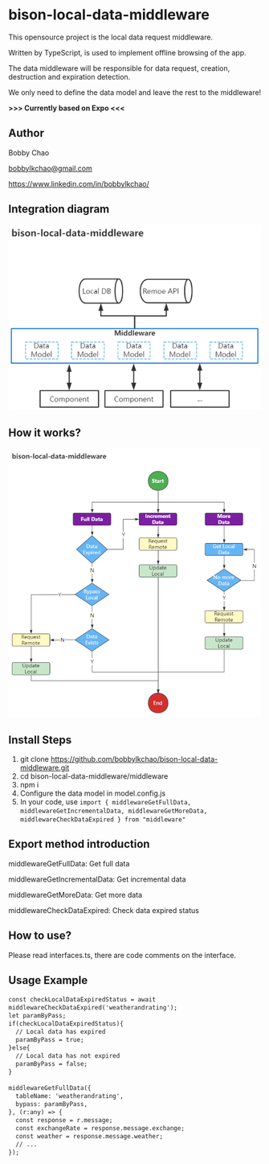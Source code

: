 # bison-local-data-middleware
This opensource project is the local data request middleware.

Written by TypeScript, is used to implement offline browsing of the app.

The data middleware will be responsible for data request, creation, destruction and expiration detection.

We only need to define the data model and leave the rest to the middleware!

**>>> Currently based on Expo <<<**

## Author

Bobby Chao

bobbylkchao@gmail.com

https://www.linkedin.com/in/bobbylkchao/

## Integration diagram

![ScreenShot](https://raw.githubusercontent.com/bobbylkchao/bison-local-data-middleware/main/README/1.png)

## How it works?

![ScreenShot](https://raw.githubusercontent.com/bobbylkchao/bison-local-data-middleware/main/README/2.png)

## Install Steps

1. git clone https://github.com/bobbylkchao/bison-local-data-middleware.git
2. cd bison-local-data-middleware/middleware
3. npm i
4. Configure the data model in model.config.js
5. In your code, use `import { middlewareGetFullData, middlewareGetIncrementalData, middlewareGetMoreData, middlewareCheckDataExpired } from "middleware"`

## Export method introduction

middlewareGetFullData: Get full data

middlewareGetIncrementalData: Get incremental data

middlewareGetMoreData: Get more data

middlewareCheckDataExpired: Check data expired status

## How to use?

Please read interfaces.ts, there are code comments on the interface.

## Usage Example

```
const checkLocalDataExpiredStatus = await middlewareCheckDataExpired('weatherandrating');
let paramByPass;
if(checkLocalDataExpiredStatus){
  // Local data has expired
  paramByPass = true;
}else{
  // Local data has not expired
  paramByPass = false;
}

middlewareGetFullData({
  tableName: 'weatherandrating',
  bypass: paramByPass,
}, (r:any) => {
  const response = r.message;
  const exchangeRate = response.message.exchange;
  const weather = response.message.weather;
  // ... 
});
```
